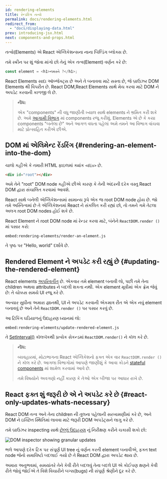 ```yaml
---
id: rendering-elements
title: રેન્ડરિંગ તત્વો
permalink: docs/rendering-elements.html
redirect_from:
  - "docs/displaying-data.html"
prev: introducing-jsx.html
next: components-and-props.html
---
```


તત્વો(Elements) એ React એપ્લિકેશન્સના નાના બિલ્ડિંગ બ્લોક્સ છે.

તમે સ્ક્રીન પર શું જોવા માંગો છો તેનું એક તત્વ(Element) વર્ણન કરે છે:

```js
const element = <h1>નમસ્તે ?</h1>;
```

React Elements સાદા ઑબ્જેક્ટ્સ છે અને તે બનાવવા માટે સસ્તા છે, જે બ્રાઉઝર DOM Elements થી વિપરીત છે. React DOM,React Elements સાથે મેચ કરવા માટે DOM ને અપડેટ કરવાની કાળજી લે છે.

>**નૉૅધ:**
>
>એક "components" ની વધુ જાણીતી ખ્યાલ સાથે elements ને ભ્રમિત કરી શકે છે. અમે [આગામી વિભાગ](/docs/components-and-props.html) માં components રજૂ કરીશું. Elements એ છે કે કયા components "બનેલા છે" અને આગળ વધતા પહેલાં અમે તમને આ વિભાગ વાંચવા માટે પ્રોત્સાહિત કરીએ છીએ.

## DOM માં એલિમેન્ટ રેંડરિંગ {#rendering-an-element-into-the-dom}

ચાલો કહીએ કે તમારી HTML ફાઇલમાં ક્યાંક `<div>` છે.

```html
<div id="root"></div>
```

અમે તેને "root" DOM node કહીએ છીએ કારણ કે તેની અંદરની દરેક વસ્તુ React DOM દ્વારા સંચાલિત કરવામાં આવશે.

React સાથે બનેલી એપ્લિકેશન્સમાં સામાન્ય રૂપે એક જ root DOM node હોય છે. જો તમે અસ્તિત્વમાં છે તે એપ્લિકેશનમાં React ને સંકલિત કરી રહ્યાં છો, તો તમને ગમે તેટલા અલગ root DOM nodes હોઈ શકે છે.

React Element ને root DOM node માં રેન્ડર કરવા માટે, બંનેને `ReactDOM.render ()` માં પસાર કરો:

`embed:rendering-elements/render-an-element.js`

[](codepen://rendering-elements/render-an-element)

તે પૃષ્ઠ પર "Hello, world" દર્શાવે છે.

## Rendered Element ને અપડેટ કરી રહ્યું છે {#updating-the-rendered-element}

React elements [અપરિવર્તીત](https://en.wikipedia.org/wiki/Immutable_object) છે. એકવાર તમે element બનાવી લો, પછી તમે તેના children અથવા attributes ને બદલી શકતા નથી. એક element મૂવીમાં એક ફ્રેમ જેવું છે: તે ચોક્કસ સમયે UI રજૂ કરે છે.

અત્યાર સુધીના અમારા જ્ઞાનથી, UI ને અપડેટ કરવાની એકમાત્ર રીત એ એક નવું element બનાવવું છે અને તેને `ReactDOM.render ()` પર પસાર કરવું છે.

આ ટિકિંગ ઘડિયાળનું ઉદાહરણ ધ્યાનમાં લો:

`embed:rendering-elements/update-rendered-element.js`

[](codepen://rendering-elements/update-rendered-element)

તે [SetInterval()](https://developer.mozilla.org/en-US/docs/Web/API/WindowTimers/setInterval) કૉલબૅકથી પ્રત્યેક સેકન્ડમાં `ReactDOM.render()` ને કૉલ કરે છે.

>**નૉૅધ:**
>
>વ્યવહારમાં, મોટાભાગના React એપ્લિકેશનો ફક્ત એક વાર `ReactDOM.render ()` ને કૉલ કરે છે. આગલા વિભાગોમાં આપણે જાણીશું કે આવા કોડને [stateful components](/docs/state-and-lifecycle.html) માં શામેલ કરવામાં આવે છે.
>
>તમે વિષયોને અવગણો નહીં કારણ કે તેઓ એક બીજા પર આધાર રાખે છે.

## React ફક્ત શું જરૂરી છે એ ને અપડેટ કરે છે {#react-only-updates-whats-necessary}

React DOM તત્વ અને તેના children ની તુલના પહેલાની સરખામણીમાં કરે છે, અને DOM ને ઇચ્છિત સ્થિતિમાં લાવવા માટે જરૂરી DOM અપડેટ્સને લાગુ કરે છે.

તમે બ્રાઉઝર inspecting સાથે [છેલ્લું ઉદાહરણ](codepen://rendering-elements/update-rendered-element) નું નિરીક્ષણ કરીને ચકાસી શકો છો:

![DOM inspector showing granular updates](../images/docs/granular-dom-updates.gif)

ભલે આપણે દરેક ટિક પર સંપૂર્ણ UI tree નું વર્ણન કરતી element બનાવીએ, ફક્ત text node જેનો સમાવિષ્ટો બદલાઈ ગયો છે તે React DOM દ્વારા અપડેટ થાય છે.

અમારા અનુભવમાં, સમયાંતરે તેને કેવી રીતે બદલવું તેના બદલે UI એ કોઈપણ ક્ષણને કેવી રીતે જોવું જોઈએ તે વિશે વિચારીને બગ્સ(bugs) ની સંપૂર્ણ શ્રેણીને દૂર કરે છે.
